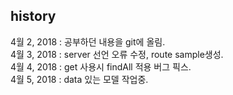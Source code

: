 ## history
4월 2, 2018 : 공부하던 내용을 git에 올림.<br>
4월 3, 2018 : server 선언 오류 수정, route sample생성.<br>
4월 4, 2018 : get 사용시 findAll 적용 버그 픽스.<br>
4월 5, 2018 : data 있는 모델 작업중.